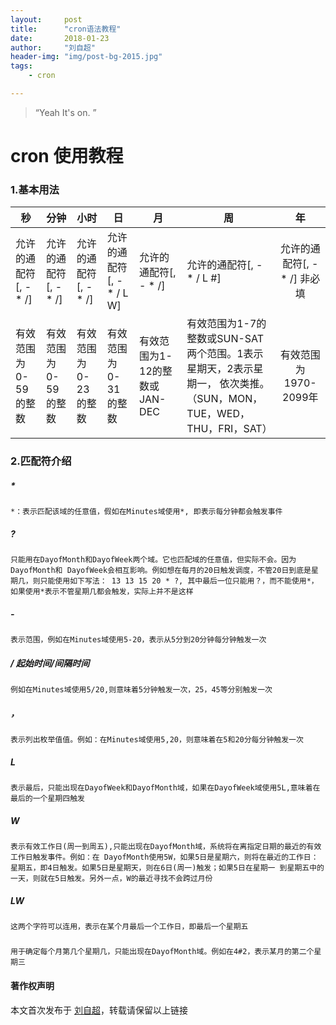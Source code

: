 ```yaml
---
layout:     post
title:      "cron语法教程"
date:       2018-01-23
author:     "刘自超"
header-img: "img/post-bg-2015.jpg"
tags:
    - cron

---
```


> “Yeah It's on. ”



# cron 使用教程

### 1.基本用法



| 秒                    | 分钟                  | 小时                  | 日                        | 月                            | 周                                                           |              年              |
| --------------------- | --------------------- | --------------------- | ------------------------- | ----------------------------- | ------------------------------------------------------------ | :--------------------------: |
| 允许的通配符[, - * /] | 允许的通配符[, - * /] | 允许的通配符[, - * /] | 允许的通配符[, - * / L W] | 允许的通配符[, - * /]         | 允许的通配符[, - * / L #]                                    | 允许的通配符[, - * /] 非必填 |
| 有效范围为0-59的整数  | 有效范围为0-59的整数  | 有效范围为0-23的整数  | 有效范围为0-31的整数      | 有效范围为1-12的整数或JAN-DEC | 有效范围为1-7的整数或SUN-SAT两个范围。1表示星期天，2表示星期一， 依次类推。（SUN，MON，TUE，WED，THU，FRI，SAT） |    有效范围为1970-2099年     |

### 2.匹配符介绍

##### *

```
*：表示匹配该域的任意值，假如在Minutes域使用*, 即表示每分钟都会触发事件
```

##### ?

```
只能用在DayofMonth和DayofWeek两个域。它也匹配域的任意值，但实际不会。因为DayofMonth和 DayofWeek会相互影响。例如想在每月的20日触发调度，不管20日到底是星期几，则只能使用如下写法： 13 13 15 20 * ?, 其中最后一位只能用？，而不能使用*，如果使用*表示不管星期几都会触发，实际上并不是这样
```

##### -

```
表示范围，例如在Minutes域使用5-20，表示从5分到20分钟每分钟触发一次 
```

##### /   起始时间/间隔时间

```
例如在Minutes域使用5/20,则意味着5分钟触发一次，25，45等分别触发一次
```

##### ，

```
表示列出枚举值值。例如：在Minutes域使用5,20，则意味着在5和20分每分钟触发一次
```

##### L

```
表示最后，只能出现在DayofWeek和DayofMonth域，如果在DayofWeek域使用5L,意味着在最后的一个星期四触发
```

##### W

```
表示有效工作日(周一到周五),只能出现在DayofMonth域，系统将在离指定日期的最近的有效工作日触发事件。例如：在 DayofMonth使用5W，如果5日是星期六，则将在最近的工作日：星期五，即4日触发。如果5日是星期天，则在6日(周一)触发；如果5日在星期一 到星期五中的一天，则就在5日触发。另外一点，W的最近寻找不会跨过月份 
```

##### LW

```
这两个字符可以连用，表示在某个月最后一个工作日，即最后一个星期五
```

##### #

```
用于确定每个月第几个星期几，只能出现在DayofMonth域。例如在4#2，表示某月的第二个星期三
```





#### 著作权声明

本文首次发布于 [刘自超](https://bigdatajava.github.io/blogspot/)，转载请保留以上链接

